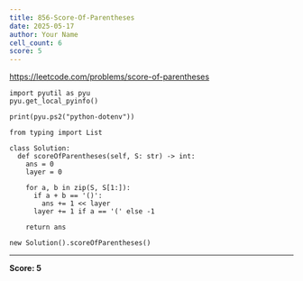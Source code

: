 ```yaml
---
title: 856-Score-Of-Parentheses
date: 2025-05-17
author: Your Name
cell_count: 6
score: 5
---
```


https://leetcode.com/problems/score-of-parentheses


```
import pyutil as pyu
pyu.get_local_pyinfo()
```


```
print(pyu.ps2("python-dotenv"))
```


```
from typing import List
```


```
class Solution:
  def scoreOfParentheses(self, S: str) -> int:
    ans = 0
    layer = 0

    for a, b in zip(S, S[1:]):
      if a + b == '()':
        ans += 1 << layer
      layer += 1 if a == '(' else -1

    return ans
```


```
new Solution().scoreOfParentheses()
```


---
**Score: 5**